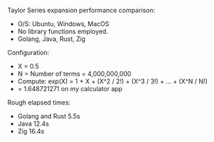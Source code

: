 Taylor Series expansion performance comparison:
* O/S: Ubuntu, Windows, MacOS
* No library functions employed.
* Golang, Java, Rust, Zig

Configuration:
* X = 0.5
* N = Number of terms = 4,000,000,000
* Compute: exp(X) = 1 + X + (X^2 / 2!) + (X^3 / 3!) + ... + (X^N / N!)
* = 1.648721271 on my calculator app
  
Rough elapsed times:
* Golang and Rust 5.5s
* Java 12.4s
* Zig 16.4s
